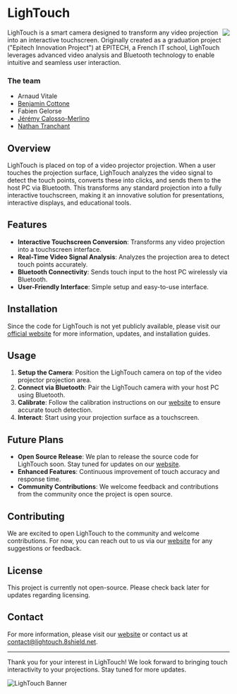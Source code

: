 # LighTouch

<img align="right" src="https://lightouchorg.github.io/img/logo_256.png">

LighTouch is a smart camera designed to transform any video projection into an interactive touchscreen. Originally created as a graduation project ("Epitech Innovation Project") at EPITECH, a French IT school, LighTouch leverages advanced video analysis and Bluetooth technology to enable intuitive and seamless user interaction.

### The team
- Arnaud Vitale
- [Benjamin Cottone](https://www.linkedin.com/in/cottone-benjamin/)
- Fabien Gelorse
- [Jérémy Calosso-Merlino](https://www.linkedin.com/in/jeremy-calosso-merlino-392a99233/)
- [Nathan Tranchant](https://github.com/Nathn)

## Overview

LighTouch is placed on top of a video projector projection. When a user touches the projection surface, LighTouch analyzes the video signal to detect the touch points, converts these into clicks, and sends them to the host PC via Bluetooth. This transforms any standard projection into a fully interactive touchscreen, making it an innovative solution for presentations, interactive displays, and educational tools.

## Features

- **Interactive Touchscreen Conversion**: Transforms any video projection into a touchscreen interface.
- **Real-Time Video Signal Analysis**: Analyzes the projection area to detect touch points accurately.
- **Bluetooth Connectivity**: Sends touch input to the host PC wirelessly via Bluetooth.
- **User-Friendly Interface**: Simple setup and easy-to-use interface.

## Installation

Since the code for LighTouch is not yet publicly available, please visit our [official website](https://lightouchorg.github.io) for more information, updates, and installation guides.

## Usage

1. **Setup the Camera**: Position the LighTouch camera on top of the video projector projection area.
2. **Connect via Bluetooth**: Pair the LighTouch camera with your host PC using Bluetooth.
3. **Calibrate**: Follow the calibration instructions on our [website](https://lightouchorg.github.io) to ensure accurate touch detection.
4. **Interact**: Start using your projection surface as a touchscreen.

## Future Plans

- **Open Source Release**: We plan to release the source code for LighTouch soon. Stay tuned for updates on our [website](https://lightouchorg.github.io).
- **Enhanced Features**: Continuous improvement of touch accuracy and response time.
- **Community Contributions**: We welcome feedback and contributions from the community once the project is open source.

## Contributing

We are excited to open LighTouch to the community and welcome contributions. For now, you can reach out to us via our [website](https://lightouchorg.github.io) for any suggestions or feedback.

## License

This project is currently not open-source. Please check back later for updates regarding licensing.

## Contact

For more information, please visit our [website](https://lightouchorg.github.io) or contact us at [contact@lightouch.8shield.net](mailto:contact@lightouch.8shield.net).

---

Thank you for your interest in LighTouch! We look forward to bringing touch interactivity to your projections. Stay tuned for more updates.

![LighTouch Banner](https://lightouchorg.github.io/img/banner.png)
